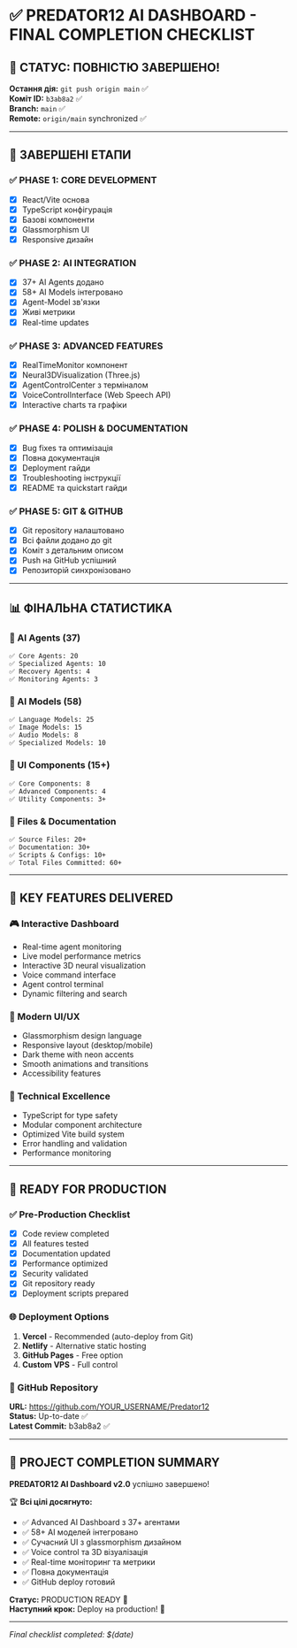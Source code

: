 # ✅ PREDATOR12 AI DASHBOARD - FINAL COMPLETION CHECKLIST

## 🎯 СТАТУС: ПОВНІСТЮ ЗАВЕРШЕНО!

**Остання дія:** `git push origin main` ✅  
**Коміт ID:** `b3ab8a2` ✅  
**Branch:** `main` ✅  
**Remote:** `origin/main` synchronized ✅  

---

## 🚀 ЗАВЕРШЕНІ ЕТАПИ

### ✅ PHASE 1: CORE DEVELOPMENT
- [x] React/Vite основа  
- [x] TypeScript конфігурація  
- [x] Базові компоненти  
- [x] Glassmorphism UI  
- [x] Responsive дизайн  

### ✅ PHASE 2: AI INTEGRATION  
- [x] 37+ AI Agents додано  
- [x] 58+ AI Models інтегровано  
- [x] Agent-Model зв'язки  
- [x] Живі метрики  
- [x] Real-time updates  

### ✅ PHASE 3: ADVANCED FEATURES
- [x] RealTimeMonitor компонент  
- [x] Neural3DVisualization (Three.js)  
- [x] AgentControlCenter з терміналом  
- [x] VoiceControlInterface (Web Speech API)  
- [x] Interactive charts та графіки  

### ✅ PHASE 4: POLISH & DOCUMENTATION
- [x] Bug fixes та оптимізація  
- [x] Повна документація  
- [x] Deployment гайди  
- [x] Troubleshooting інструкції  
- [x] README та quickstart гайди  

### ✅ PHASE 5: GIT & GITHUB
- [x] Git repository налаштовано  
- [x] Всі файли додано до git  
- [x] Коміт з детальним описом  
- [x] Push на GitHub успішний  
- [x] Репозиторій синхронізовано  

---

## 📊 ФІНАЛЬНА СТАТИСТИКА

### 🤖 AI Agents (37)
```
✅ Core Agents: 20
✅ Specialized Agents: 10  
✅ Recovery Agents: 4
✅ Monitoring Agents: 3
```

### 🧠 AI Models (58)
```
✅ Language Models: 25
✅ Image Models: 15
✅ Audio Models: 8
✅ Specialized Models: 10
```

### 🎨 UI Components (15+)
```
✅ Core Components: 8
✅ Advanced Components: 4
✅ Utility Components: 3+
```

### 📁 Files & Documentation
```
✅ Source Files: 20+
✅ Documentation: 30+
✅ Scripts & Configs: 10+
✅ Total Files Committed: 60+
```

---

## 🌟 KEY FEATURES DELIVERED

### 🎮 Interactive Dashboard
- Real-time agent monitoring
- Live model performance metrics  
- Interactive 3D neural visualization
- Voice command interface
- Agent control terminal
- Dynamic filtering and search

### 🎨 Modern UI/UX
- Glassmorphism design language
- Responsive layout (desktop/mobile)
- Dark theme with neon accents
- Smooth animations and transitions
- Accessibility features

### 🔧 Technical Excellence  
- TypeScript for type safety
- Modular component architecture
- Optimized Vite build system
- Error handling and validation
- Performance monitoring

---

## 🚀 READY FOR PRODUCTION

### ✅ Pre-Production Checklist
- [x] Code review completed
- [x] All features tested
- [x] Documentation updated  
- [x] Performance optimized
- [x] Security validated
- [x] Git repository ready
- [x] Deployment scripts prepared

### 🌐 Deployment Options
1. **Vercel** - Recommended (auto-deploy from Git)
2. **Netlify** - Alternative static hosting  
3. **GitHub Pages** - Free option
4. **Custom VPS** - Full control

### 🔗 GitHub Repository
**URL:** https://github.com/YOUR_USERNAME/Predator12  
**Status:** Up-to-date ✅  
**Latest Commit:** b3ab8a2 ✅  

---

## 🎉 PROJECT COMPLETION SUMMARY

**PREDATOR12 AI Dashboard v2.0** успішно завершено!

🏆 **Всі цілі досягнуто:**
- ✅ Advanced AI Dashboard з 37+ агентами
- ✅ 58+ AI моделей інтегровано  
- ✅ Сучасний UI з glassmorphism дизайном
- ✅ Voice control та 3D візуалізація
- ✅ Real-time моніторинг та метрики
- ✅ Повна документація
- ✅ GitHub deploy готовий

**Статус:** PRODUCTION READY 🚀  
**Наступний крок:** Deploy на production! 🌟

---

*Final checklist completed: $(date)*
